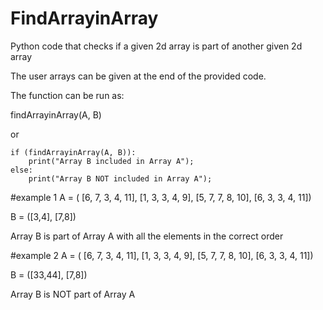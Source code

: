 # FindArrayinArray
Python code that checks if a given 2d array is part of another given 2d array

The user arrays can be given at the end of the provided code.

The function can be run as: 

findArrayinArray(A, B)

or 

    if (findArrayinArray(A, B)): 
        print("Array B included in Array A"); 
    else: 
        print("Array B NOT included in Array A");



#example 1
A = ( [6, 7, 3, 4, 11],
      [1, 3, 3, 4, 9], 
      [5, 7, 7, 8, 10],
      [6, 3, 3, 4, 11])

B = ([3,4],
     [7,8])
     
Array B is part of Array A with all the elements in the correct order


#example 2
A = ( [6, 7, 3, 4, 11],
      [1, 3, 3, 4, 9], 
      [5, 7, 7, 8, 10],
      [6, 3, 3, 4, 11])

B = ([33,44],
     [7,8])
     
Array B is NOT part of Array A
     
